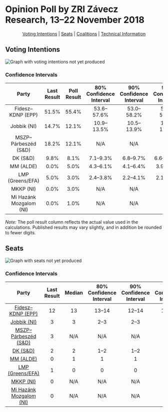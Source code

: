 # Opinion Poll by ZRI Závecz Research, 13–22 November 2018

<p align="center"><a href="#voting-intentions">Voting Intentions</a> | <a href="#seats">Seats</a> | <a href="#coalitions">Coalitions</a> | <a href="#technical-information">Technical Information</a></p>

## Voting Intentions

![Graph with voting intentions not yet produced](2018-11-22-ZRIZáveczResearch.png "Voting Intentions")

### Confidence Intervals

| Party | Last Result | Poll Result | 80% Confidence Interval | 90% Confidence Interval | 95% Confidence Interval | 99% Confidence Interval |
|:-----:|:-----------:|:-----------:|:-----------------------:|:-----------------------:|:-----------------------:|:-----------------------:|
| Fidesz–KDNP (EPP) | 51.5% | 55.4% | 53.6–57.6% |53.0–58.2% |52.5–58.7% |51.5–59.6% |
| Jobbik (NI) | 14.7% | 12.1% | 10.9–13.5% |10.5–13.9% |10.2–14.3% |9.6–15.0% |
| MSZP–Párbeszéd (S&D) | 18.2% | 12.1% | N/A |N/A |N/A |N/A |
| DK (S&D) | 9.8% | 8.1% | 7.1–9.3% |6.8–9.7% |6.6–10.0% |6.1–10.6% |
| MM (ALDE) | 0.0% | 5.0% | 4.3–6.1% |4.1–6.4% |3.9–6.6% |3.6–7.2% |
| LMP (Greens/EFA) | 5.0% | 3.0% | 2.4–3.8% |2.2–4.1% |2.1–4.3% |1.9–4.7% |
| MKKP (NI) | 0.0% | 3.0% | N/A |N/A |N/A |N/A |
| Mi Hazánk Mozgalom (NI) | 0.0% | 1.0% | N/A |N/A |N/A |N/A |

*Note:* The poll result column reflects the actual value used in the calculations. Published results may vary slightly, and in addition be rounded to fewer digits.

## Seats

![Graph with seats not yet produced](2018-11-22-ZRIZáveczResearch-seats.png "Seats")

### Confidence Intervals

| Party | Last Result | Median | 80% Confidence Interval | 90% Confidence Interval | 95% Confidence Interval | 99% Confidence Interval |
|:-----:|:-----------:|:------:|:-----------------------:|:-----------------------:|:-----------------------:|:-----------------------:|
| <a href="#fidesz–kdnp-(epp)">Fidesz–KDNP (EPP)</a> | 12 | 13 | 13–14 |12–14 |12–14 |12–15 |
| <a href="#jobbik-(ni)">Jobbik (NI)</a> | 3 | 3 | 2–3 |2–3 |2–3 |2–3 |
| <a href="#mszp–párbeszéd-(s&d)">MSZP–Párbeszéd (S&D)</a> | 3 | N/A | N/A |N/A |N/A |N/A |
| <a href="#dk-(s&d)">DK (S&D)</a> | 2 | 2 | 1–2 |1–2 |1–2 |1–2 |
| <a href="#mm-(alde)">MM (ALDE)</a> | 0 | 1 | 1 |1 |0–1 |0–1 |
| <a href="#lmp-(greens/efa)">LMP (Greens/EFA)</a> | 1 | 0 | 0 |0 |0 |0–1 |
| <a href="#mkkp-(ni)">MKKP (NI)</a> | 0 | N/A | N/A |N/A |N/A |N/A |
| <a href="#mi-hazánk-mozgalom-(ni)">Mi Hazánk Mozgalom (NI)</a> | 0 | N/A | N/A |N/A |N/A |N/A |

